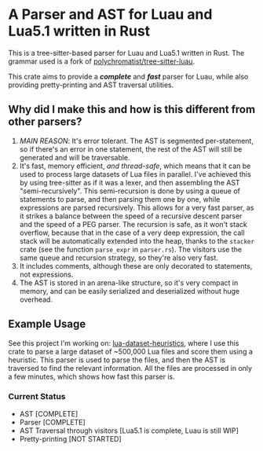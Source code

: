 # A Parser and AST for Luau and Lua5.1 written in Rust

This is a tree-sitter-based parser for Luau and Lua5.1 written in Rust.
The grammar used is a fork of [polychromatist/tree-sitter-luau](https://github.com/cassanof/tree-sitter-luau).

This crate aims to provide a **_complete_** and **_fast_** parser for Luau, while also providing
pretty-printing and AST traversal utilities.

## Why did I make this and how is this different from other parsers?

1. _MAIN REASON_: It's error tolerant. The AST is segmented per-statement, so if there's an error in one statement, the rest of the AST will still be generated and will be traversable.
2. It's fast, memory efficient, _and thread-safe_, which means that it can be used to process large datasets of Lua files in parallel.
   I've achieved this by using tree-sitter as if it was a lexer, and then assembling the AST "semi-recursively".
   This semi-recursion is done by using a queue of statements to parse, and then parsing them one by one,
   while expressions are parsed recursively. This allows for a very fast parser, as it strikes a balance
   between the speed of a recursive descent parser and the speed of a PEG parser. The recursion is safe,
   as it won't stack overflow, because that in the case of a very deep expression, the call stack will be
   automatically extended into the heap, thanks to the `stacker` crate (see the function `parse_expr` in `parser.rs`).
   The visitors use the same queue and recursion strategy, so they're also very fast.
3. It includes comments, although these are only decorated to statements, not expressions.
4. The AST is stored in an arena-like structure, so it's very compact in memory, and can be easily
   serialized and deserialized without huge overhead.

## Example Usage

See this project I'm working on: [lua-dataset-heuristics](https://github.com/cassanof/lua-dataset-heuristics),
where I use this crate to parse a large dataset of ~500,000 Lua files and score them using a heuristic.
This parser is used to parse the files, and then the AST is traversed to find the relevant information.
All the files are processed in only a few minutes, which shows how fast this parser is.

### Current Status

- AST [COMPLETE]
- Parser [COMPLETE]
- AST Traversal through visitors [Lua5.1 is complete, Luau is still WIP]
- Pretty-printing [NOT STARTED]
